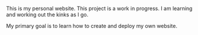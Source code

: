 This is my personal website. This project is a work in progress.
I am learning and working out the kinks as I go.

My primary goal is to learn how to create and deploy my own website.